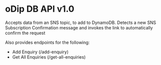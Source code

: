 # oDip DB API v1.0

Accepts data from an SNS topic, to add to DynamoDB.
Detects a new SNS Subscription Confirmation message and invokes the link to automatically confirm the request

Also provides endpoints for the following:

- Add Enquiry (/add-enquiry)
- Get All Enquiries (/get-all-enquiries)
